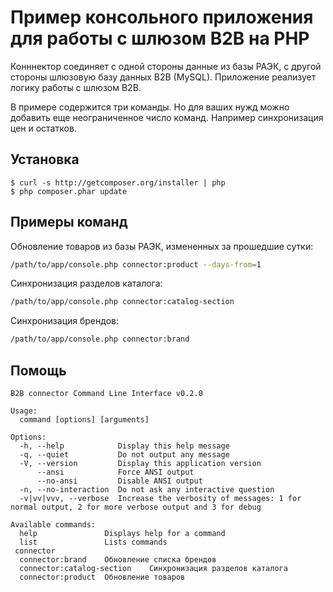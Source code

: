 # Пример консольного приложения для работы с шлюзом B2B на PHP

Конннектор соединяет с одной стороны данные из базы РАЭК, с другой стороны шлюзовую базу данных B2B (MySQL).
Приложение реализует логику работы с шлюзом B2B.

В примере содержится три команды. Но для ваших нужд можно добавить еще неограниченное число команд. Например синхронизация цен и остатков.

## Установка

    $ curl -s http://getcomposer.org/installer | php
    $ php composer.phar update

## Примеры команд

Обновление товаров из базы РАЭК, измененных за прошедшие сутки:
```bash
/path/to/app/console.php connector:product --days-from=1
```

Синхронизация разделов каталога:
```bash
/path/to/app/console.php connector:catalog-section
```

Синхронизация брендов:
```bash
/path/to/app/console.php connector:brand
```

## Помощь

```
B2B connector Command Line Interface v0.2.0

Usage:
  command [options] [arguments]

Options:
  -h, --help            Display this help message
  -q, --quiet           Do not output any message
  -V, --version         Display this application version
      --ansi            Force ANSI output
      --no-ansi         Disable ANSI output
  -n, --no-interaction  Do not ask any interactive question
  -v|vv|vvv, --verbose  Increase the verbosity of messages: 1 for normal output, 2 for more verbose output and 3 for debug

Available commands:
  help               Displays help for a command
  list               Lists commands
 connector
  connector:brand    Обновление списка брендов
  connector:catalog-section    Синхронизация разделов каталога
  connector:product  Обновление товаров
```